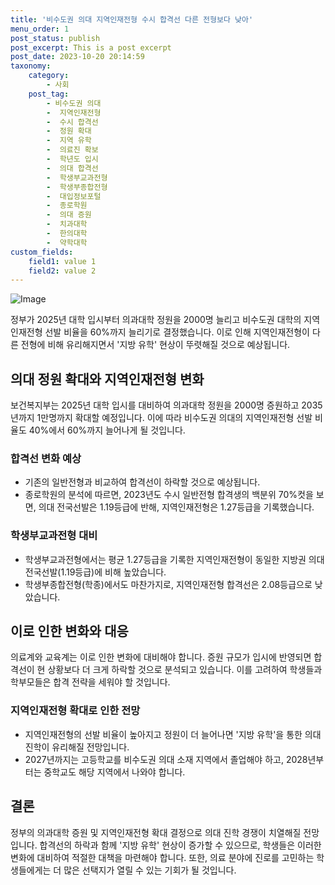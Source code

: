 ```yaml
---
title: '비수도권 의대 지역인재전형 수시 합격선 다른 전형보다 낮아'
menu_order: 1
post_status: publish
post_excerpt: This is a post excerpt
post_date: 2023-10-20 20:14:59
taxonomy:
    category:
        - 사회
    post_tag:
        - 비수도권 의대
        -  지역인재전형
        -  수시 합격선
        -  정원 확대
        -  지역 유학
        -  의료진 확보
        -  학년도 입시
        -  의대 합격선
        -  학생부교과전형
        -  학생부종합전형
        -  대입정보포털
        -  종로학원
        -  의대 증원
        -  치과대학
        -  한의대학
        -  약학대학
custom_fields:
    field1: value 1
    field2: value 2
---
```


![Image](https://imgnews.pstatic.net/image/421/2024/02/07/0007339783_001_20240207081501425.jpg?type=w647)


정부가 2025년 대학 입시부터 의과대학 정원을 2000명 늘리고 비수도권 대학의 지역인재전형 선발 비율을 60%까지 늘리기로 결정했습니다. 이로 인해 지역인재전형이 다른 전형에 비해 유리해지면서 '지방 유학' 현상이 뚜렷해질 것으로 예상됩니다.

## 의대 정원 확대와 지역인재전형 변화
보건복지부는 2025년 대학 입시를 대비하여 의과대학 정원을 2000명 증원하고 2035년까지 1만명까지 확대할 예정입니다. 이에 따라 비수도권 의대의 지역인재전형 선발 비율도 40%에서 60%까지 늘어나게 될 것입니다.

### 합격선 변화 예상
- 기존의 일반전형과 비교하여 합격선이 하락할 것으로 예상됩니다.
- 종로학원의 분석에 따르면, 2023년도 수시 일반전형 합격생의 백분위 70%컷을 보면, 의대 전국선발은 1.19등급에 반해, 지역인재전형은 1.27등급을 기록했습니다.

### 학생부교과전형 대비
- 학생부교과전형에서는 평균 1.27등급을 기록한 지역인재전형이 동일한 지방권 의대 전국선발(1.19등급)에 비해 높았습니다.
- 학생부종합전형(학종)에서도 마찬가지로, 지역인재전형 합격선은 2.08등급으로 낮았습니다.

## 이로 인한 변화와 대응
의료계와 교육계는 이로 인한 변화에 대비해야 합니다. 증원 규모가 입시에 반영되면 합격선이 현 상황보다 더 크게 하락할 것으로 분석되고 있습니다. 이를 고려하여 학생들과 학부모들은 합격 전략을 세워야 할 것입니다.

### 지역인재전형 확대로 인한 전망
- 지역인재전형의 선발 비율이 높아지고 정원이 더 늘어나면 '지방 유학'을 통한 의대 진학이 유리해질 전망입니다.
- 2027년까지는 고등학교를 비수도권 의대 소재 지역에서 졸업해야 하고, 2028년부터는 중학교도 해당 지역에서 나와야 합니다.

## 결론
정부의 의과대학 증원 및 지역인재전형 확대 결정으로 의대 진학 경쟁이 치열해질 전망입니다. 합격선의 하락과 함께 '지방 유학' 현상이 증가할 수 있으므로, 학생들은 이러한 변화에 대비하여 적절한 대책을 마련해야 합니다. 또한, 의료 분야에 진로를 고민하는 학생들에게는 더 많은 선택지가 열릴 수 있는 기회가 될 것입니다.
